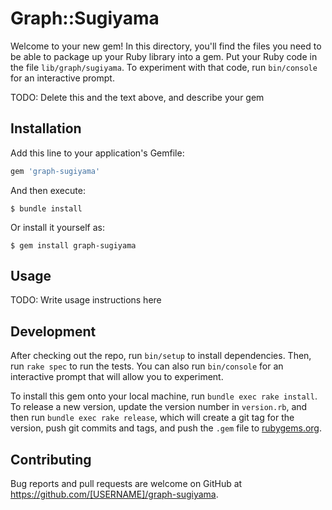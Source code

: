 # Graph::Sugiyama

Welcome to your new gem! In this directory, you'll find the files you need to be able to package up your Ruby library into a gem. Put your Ruby code in the file `lib/graph/sugiyama`. To experiment with that code, run `bin/console` for an interactive prompt.

TODO: Delete this and the text above, and describe your gem

## Installation

Add this line to your application's Gemfile:

```ruby
gem 'graph-sugiyama'
```

And then execute:

    $ bundle install

Or install it yourself as:

    $ gem install graph-sugiyama

## Usage

TODO: Write usage instructions here

## Development

After checking out the repo, run `bin/setup` to install dependencies. Then, run `rake spec` to run the tests. You can also run `bin/console` for an interactive prompt that will allow you to experiment.

To install this gem onto your local machine, run `bundle exec rake install`. To release a new version, update the version number in `version.rb`, and then run `bundle exec rake release`, which will create a git tag for the version, push git commits and tags, and push the `.gem` file to [rubygems.org](https://rubygems.org).

## Contributing

Bug reports and pull requests are welcome on GitHub at https://github.com/[USERNAME]/graph-sugiyama.

